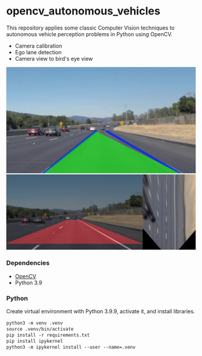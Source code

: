 # opencv_autonomous_vehicles

This repository applies some classic Computer Vision techniques to autonomous vehicle perception problems in Python using OpenCV.
* Camera calibration
* Ego lane detection
* Camera view to bird's eye view

![egolanedetection](./data/preview_lanedetect.png)
![cameratobev](./data/preview_bev.png)

### Dependencies
* [OpenCV](https://opencv.org)
* Python 3.9
 
### Python
Create virtual environment with Python 3.9.9, activate it, and install libraries.
```
python3 -m venv .venv  
source .venv/bin/activate
pip install -r requirements.txt
pip install ipykernel
python3 -m ipykernel install --user --name=.venv
```